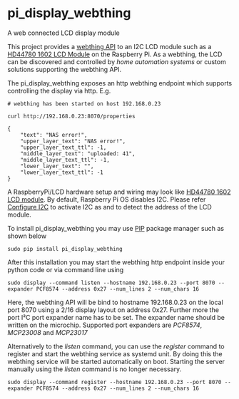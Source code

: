 # pi_display_webthing
A web connected LCD display module 

This project provides a [webthing API](https://iot.mozilla.org/wot/) to an I2C LCD module such as a [HD44780 1602 LCD Module](https://www.amazon.de/dp/B01N3B8JMN/ref=cm_sw_em_r_mt_dp_Mh6NFbGT9V02Z) on the Raspberry Pi. 
As a webthing, the LCD can be discovered and controlled by *home automation systems* or custom solutions supporting the webthing API.  

The pi_display_webthing exposes an http webthing endpoint which supports controlling the display via http. E.g. 
```
# webthing has been started on host 192.168.0.23

curl http://192.168.0.23:8070/properties 

{
    "text": "NAS error!",
    "upper_layer_text": "NAS error!",
    "upper_layer_text_ttl": -1,
    "middle_layer_text": "uploaded: 41",
    "middle_layer_text_ttl": -1,
    "lower_layer_text": "",
    "lower_layer_text_ttl": -1
}
```

A RaspberryPi/LCD hardware setup and wiring may look like [HD44780 1602 LCD module](docs/layout.png). By default, 
Raspberry Pi OS disables I2C. Please refer [Configure I2C](docs/configure_i2c.md) to activate I2C as and to 
detect the address of the LCD module.

To install pi_display_webthing you may use [PIP](https://realpython.com/what-is-pip/) package manager such as shown below
```
sudo pip install pi_display_webthing
```

After this installation you may start the webthing http endpoint inside your python code or via command line using
```
sudo display --command listen --hostname 192.168.0.23 --port 8070 --expander PCF8574 --address 0x27 --num_lines 2 --num_chars 16
```
Here, the webthing API will be bind to hostname 192.168.0.23 on the local port 8070 using a 2/16 display layout on address 0x27. 
Further more the port I²C port expander name has to be set. The expander name should be written on the microchip. 
Supported port expanders are *PCF8574*, *MCP23008* and *MCP23017*

Alternatively to the *listen* command, you can use the *register* command to register and start the webthing service as systemd unit. 
By doing this the webthing service will be started automatically on boot. Starting the server manually using the *listen* command is no longer necessary. 
```
sudo display --command register --hostname 192.168.0.23 --port 8070 --expander PCF8574 --address 0x27 --num_lines 2 --num_chars 16
```  
